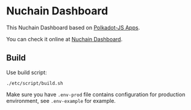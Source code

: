 # Nuchain Dashboard

This Nuchain Dashboard based on [Polkadot-JS Apps](https://github.com/polkadot-js/apps).

You can check it online at [Nuchain Dashboard](https://dashboard.nuchain.network).

## Build

Use build script:

```
./etc/script/build.sh
```

Make sure you have `.env-prod` file contains configuration for production environment, 
see `.env-example` for example.

